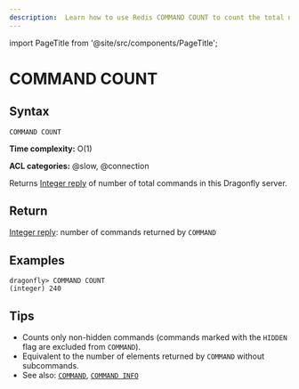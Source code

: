 ```yaml
---
description:  Learn how to use Redis COMMAND COUNT to count the total number of commands.
---
```


import PageTitle from '@site/src/components/PageTitle';

# COMMAND COUNT

<PageTitle title="Redis COMMAND COUNT Command (Documentation) | Dragonfly" />

## Syntax

    COMMAND COUNT 

**Time complexity:** O(1)

**ACL categories:** @slow, @connection

Returns [Integer reply](https://redis.io/docs/latest/develop/reference/protocol-spec/#integers) of number of total commands in this Dragonfly server.

## Return

[Integer reply](https://redis.io/docs/latest/develop/reference/protocol-spec/#integers): number of commands returned by `COMMAND`

## Examples

```shell
dragonfly> COMMAND COUNT
(integer) 240
```

## Tips

- Counts only non-hidden commands (commands marked with the `HIDDEN` flag are excluded from `COMMAND`).
- Equivalent to the number of elements returned by `COMMAND` without subcommands.
- See also: [`COMMAND`](./command.md), [`COMMAND INFO`](./command-info.md)
